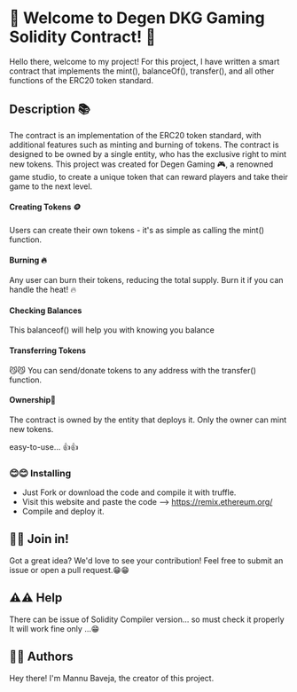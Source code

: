 # 🎉 Welcome to Degen DKG Gaming Solidity Contract! 🎉

Hello there, welcome to my project! For this project, I have written a smart contract that implements the mint(), balanceOf(), transfer(), and all other functions of the ERC20 token standard.


## Description 📚

The contract is an implementation of the ERC20 token standard, with additional features such as minting and burning of tokens. The contract is designed to be owned by a single entity, who has the exclusive right to mint new tokens. This project was created for Degen Gaming 🎮, a renowned game studio, to create a unique token that can reward players and take their game to the next level.



#### Creating Tokens 🪙
Users can create their own tokens - it's as simple as calling the mint() function.

#### Burning 🔥

Any user can burn their tokens, reducing the total supply. Burn it if you can handle the heat! 🔥


#### Checking Balances
This balanceof() will help you with knowing you balance


#### Transferring Tokens

😼😼 You can send/donate tokens to any address with the transfer() function.

#### Ownership👑

The contract is owned by the entity that deploys it. Only the owner can mint new tokens.

easy-to-use... 👍👍

### 😊😊 Installing 

* Just Fork or download the code and compile it with truffle.
* Visit this website and paste the code --> https://remix.ethereum.org/
* Compile and deploy it.



## 👋👋 Join in!
Got a great idea? We'd love to see your contribution! Feel free to submit an issue or open a pull request.😁😁

## ⚠️⚠️ Help

There can be issue of Solidity Compiler version... so must check it properly It will work fine only ...😁



## 👤👤 Authors

Hey there! I'm Mannu Baveja, the creator of this project.

	

